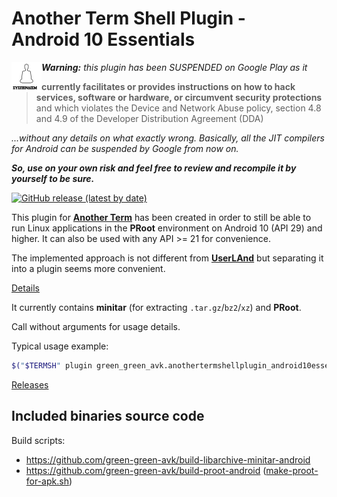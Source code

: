 # Another Term Shell Plugin - Android&nbsp;10 Essentials

<img align="left" src="https://raw.githubusercontent.com/green-green-avk/assets/main/suspendism.svg" />

***Warning:** this plugin has been SUSPENDED on Google Play as it*
>**currently facilitates or provides instructions on how to hack services,
>software or hardware, or circumvent security protections**
>and which violates the Device and Network Abuse policy,
>section 4.8 and 4.9 of the Developer Distribution Agreement (DDA)

*...without any details on what exactly wrong.
Basically, all the JIT compilers for Android can be suspended by Google from now on.*

***So, use on your own risk and feel free to review and recompile it by yourself to be sure.***

[![GitHub release (latest by date)](https://img.shields.io/github/v/release/green-green-avk/AnotherTermShellPlugin-Android10Essentials)](https://github.com/green-green-avk/AnotherTermShellPlugin-Android10Essentials/releases)

This plugin for [**Another Term**](https://github.com/green-green-avk/AnotherTerm) has been created in order
to still be able to run Linux applications in the **PRoot** environment on Android&nbsp;10 (API&nbsp;29) and higher.
It can also be used with any API&nbsp;>=&nbsp;21 for convenience.

The implemented approach is not different from [**UserLAnd**](https://github.com/CypherpunkArmory/UserLAnd)
but separating it into a plugin seems more convenient.

[Details](https://green-green-avk.github.io/AnotherTerm-docs/local-shell-w-x.html#main_content)

It currently contains **minitar** (for extracting `.tar.gz`/`bz2`/`xz`) and **PRoot**.

Call without arguments for usage details.

Typical usage example:
```sh
$("$TERMSH" plugin green_green_avk.anothertermshellplugin_android10essentials minitar) < some.tar.xz
```

[Releases](https://github.com/green-green-avk/AnotherTermShellPlugin-Android10Essentials/releases)

## Included binaries source code

Build scripts:
* <https://github.com/green-green-avk/build-libarchive-minitar-android>
* <https://github.com/green-green-avk/build-proot-android> ([make-proot-for-apk.sh](https://github.com/green-green-avk/build-proot-android/blob/master/make-proot-for-apk.sh))
